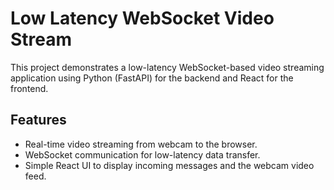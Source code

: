 # Low Latency WebSocket Video Stream

This project demonstrates a low-latency WebSocket-based video streaming application using Python (FastAPI) for the backend and React for the frontend.

## Features

- Real-time video streaming from webcam to the browser.
- WebSocket communication for low-latency data transfer.
- Simple React UI to display incoming messages and the webcam video feed.

